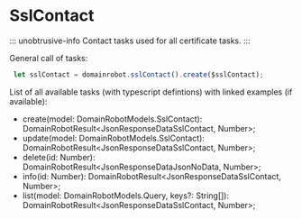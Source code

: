 # SslContact

::: unobtrusive-info
Contact tasks used for all certificate tasks.
:::

General call of tasks:

```javascript
 let sslContact = domainrobot.sslContact().create($sslContact);
```

List of all available tasks (with typescript defintions) with linked examples (if available):

* create(model: DomainRobotModels.SslContact): DomainRobotResult<JsonResponseDataSslContact, Number>;
* update(model: DomainRobotModels.SslContact): DomainRobotResult<JsonResponseDataSslContact, Number>;
* delete(id: Number): DomainRobotResult<JsonResponseDataJsonNoData, Number>;
* info(id: Number): DomainRobotResult<JsonResponseDataSslContact, Number>;
* list(model: DomainRobotModels.Query, keys?: String[]): DomainRobotResult<JsonResponseDataSslContact, Number>;
